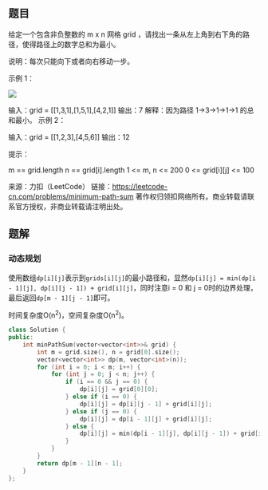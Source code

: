## 题目

给定一个包含非负整数的 m x n 网格 grid ，请找出一条从左上角到右下角的路径，使得路径上的数字总和为最小。

说明：每次只能向下或者向右移动一步。

 

示例 1：

![](https://assets.leetcode.com/uploads/2020/11/05/minpath.jpg)


输入：grid = [[1,3,1],[1,5,1],[4,2,1]]
输出：7
解释：因为路径 1→3→1→1→1 的总和最小。
示例 2：

输入：grid = [[1,2,3],[4,5,6]]
输出：12


提示：

m == grid.length
n == grid[i].length
1 <= m, n <= 200
0 <= grid[i][j] <= 100

来源：力扣（LeetCode）
链接：https://leetcode-cn.com/problems/minimum-path-sum
著作权归领扣网络所有。商业转载请联系官方授权，非商业转载请注明出处。

## 题解

### 动态规划

使用数组`dp[i][j]`表示到`grids[i][j]`的最小路径和，显然`dp[i][j] = min(dp[i - 1][j], dp[i][j - 1]) + grid[i][j]`，同时注意i = 0 和 j = 0时的边界处理，最后返回`dp[m - 1][j - 1]`即可。

时间复杂度O(n<sup>2</sup>)，空间复杂度O(n<sup>2</sup>)。

```c++
class Solution {
public:
    int minPathSum(vector<vector<int>>& grid) {
        int m = grid.size(), n = grid[0].size();
        vector<vector<int>> dp(m, vector<int>(n));
        for (int i = 0; i < m; i++) {
            for (int j = 0; j < n; j++) {
                if (i == 0 && j == 0) {
                    dp[i][j] = grid[0][0];
                } else if (i == 0) {
                    dp[i][j] = dp[i][j - 1] + grid[i][j];
                } else if (j == 0) {
                    dp[i][j] = dp[i - 1][j] + grid[i][j];
                } else {
                    dp[i][j] = min(dp[i - 1][j], dp[i][j - 1]) + grid[i][j];
                }
            }
        }
        return dp[m - 1][n - 1];
    }
};
```


